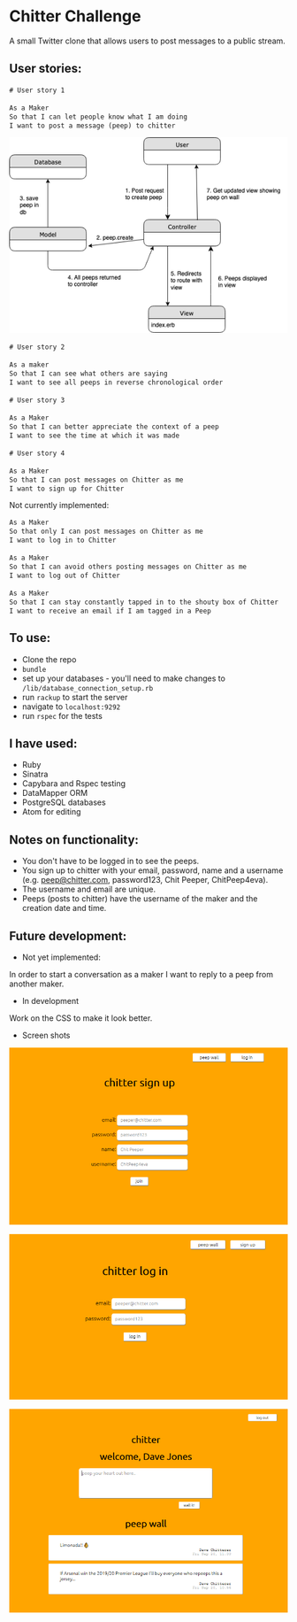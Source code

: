 Chitter Challenge
=================

A small Twitter clone that allows users to post messages to a public stream.

User stories:
-------

```
# User story 1

As a Maker
So that I can let people know what I am doing  
I want to post a message (peep) to chitter
```
![user_story_1_mvc](./readme_images/user_story_1_mvc.png)
```
# User story 2

As a maker
So that I can see what others are saying  
I want to see all peeps in reverse chronological order

# User story 3

As a Maker
So that I can better appreciate the context of a peep
I want to see the time at which it was made

# User story 4

As a Maker
So that I can post messages on Chitter as me
I want to sign up for Chitter
```
Not currently implemented:

```
As a Maker
So that only I can post messages on Chitter as me
I want to log in to Chitter

As a Maker
So that I can avoid others posting messages on Chitter as me
I want to log out of Chitter

As a Maker
So that I can stay constantly tapped in to the shouty box of Chitter
I want to receive an email if I am tagged in a Peep
```

To use:
------

- Clone the repo
- `bundle`
- set up your databases - you'll need to make changes to `/lib/database_connection_setup.rb`
- run `rackup` to start the server
- navigate to `localhost:9292`
- run `rspec` for the tests

I have used:
----
- Ruby
- Sinatra
- Capybara and Rspec testing
- DataMapper ORM
- PostgreSQL databases
- Atom for editing

Notes on functionality:
------

* You don't have to be logged in to see the peeps.
* You sign up to chitter with your email, password, name and a username (e.g. peep@chitter.com, password123, Chit Peeper, ChitPeep4eva).
* The username and email are unique.
* Peeps (posts to chitter) have the username of the maker and the creation date and time.

Future development:
-----
- Not yet implemented:

In order to start a conversation as a maker I want to reply to a peep from another maker.

- In development

Work on the CSS to make it look better.

- Screen shots

![signup](./readme_images/ChitterSignUp.png)

![login](./readme_images/ChitterLogIn.png)

![peeping](./readme_images/ChitterPeeps.png)
